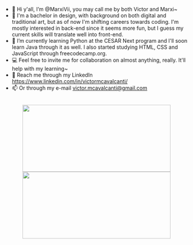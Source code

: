 - 👋 Hi y'all, I’m @MarxiVii, you may call me by both Victor and Marxi~
- 🎨 I'm a bachelor in design, with background on both digital and traditional art, but as of now I'm shifting careers towards coding. I'm mostly interested in back-end since it seems more fun, but I guess my current skills will translate well into front-end.
- 📝 I’m currently learning Python at the CESAR Next program and I'll soon learn Java through it as well. I also started studying HTML, CSS and JavaScript through freecodecamp.org.
- 💻 Feel free to invite me for collaboration on almost anything, really. It'll help with my learning~
- 📣 Reach me through my LinkedIn https://www.linkedin.com/in/victormcavalcanti/  
- 📫 Or through my e-mail victor.mcavalcanti@gmail.com

<div align="center" style="display: inline_block"><br>
  <a href="https://github.com/anuraghazra/github-readme-stats">
  <img height="180em" width="400em" src="https://github-readme-stats.vercel.app/api?username=VicMCA&show_icons=true&theme=tokyonight&include_all_commits=true&count_private=true"/>
  <img height="180em" width="400em"  src="https://github-readme-stats.vercel.app/api/top-langs/?username=VicMCA&layout=compact&langs_count=7&theme=tokyonight"/>
</div>

  
<!---
VMarxi/VMarxi is a ✨ special ✨ repository because its `README.md` (this file) appears on your GitHub profile.
You can click the Preview link to take a look at your changes.
--->
